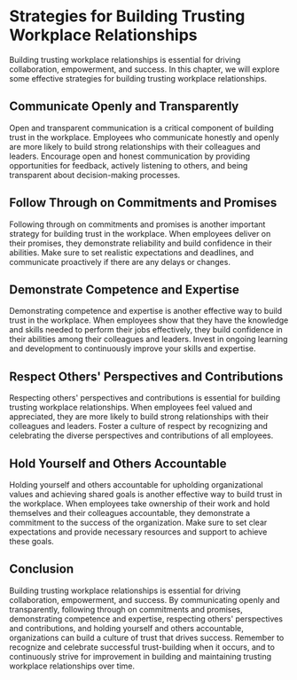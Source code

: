 Strategies for Building Trusting Workplace Relationships
=========================================================================================================

Building trusting workplace relationships is essential for driving collaboration, empowerment, and success. In this chapter, we will explore some effective strategies for building trusting workplace relationships.

Communicate Openly and Transparently
------------------------------------

Open and transparent communication is a critical component of building trust in the workplace. Employees who communicate honestly and openly are more likely to build strong relationships with their colleagues and leaders. Encourage open and honest communication by providing opportunities for feedback, actively listening to others, and being transparent about decision-making processes.

Follow Through on Commitments and Promises
------------------------------------------

Following through on commitments and promises is another important strategy for building trust in the workplace. When employees deliver on their promises, they demonstrate reliability and build confidence in their abilities. Make sure to set realistic expectations and deadlines, and communicate proactively if there are any delays or changes.

Demonstrate Competence and Expertise
------------------------------------

Demonstrating competence and expertise is another effective way to build trust in the workplace. When employees show that they have the knowledge and skills needed to perform their jobs effectively, they build confidence in their abilities among their colleagues and leaders. Invest in ongoing learning and development to continuously improve your skills and expertise.

Respect Others' Perspectives and Contributions
----------------------------------------------

Respecting others' perspectives and contributions is essential for building trusting workplace relationships. When employees feel valued and appreciated, they are more likely to build strong relationships with their colleagues and leaders. Foster a culture of respect by recognizing and celebrating the diverse perspectives and contributions of all employees.

Hold Yourself and Others Accountable
------------------------------------

Holding yourself and others accountable for upholding organizational values and achieving shared goals is another effective way to build trust in the workplace. When employees take ownership of their work and hold themselves and their colleagues accountable, they demonstrate a commitment to the success of the organization. Make sure to set clear expectations and provide necessary resources and support to achieve these goals.

Conclusion
----------

Building trusting workplace relationships is essential for driving collaboration, empowerment, and success. By communicating openly and transparently, following through on commitments and promises, demonstrating competence and expertise, respecting others' perspectives and contributions, and holding yourself and others accountable, organizations can build a culture of trust that drives success. Remember to recognize and celebrate successful trust-building when it occurs, and to continuously strive for improvement in building and maintaining trusting workplace relationships over time.
